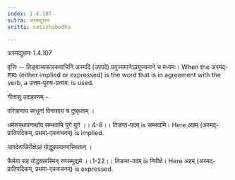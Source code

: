 ```yaml
---
index: 1.4.107
sutra: अस्मद्युत्तमः
vritti: satishabodha

---
```

 अस्मद्युत्तमः 1.4.107 


वृत्तिः -- तिङ्वाच्यकारकवाचिनि अस्मदि (उपपदे) प्रयुज्यमानेऽप्रयुज्यमाने च मध्यमः। When the अस्मद्-शब्दः (either implied or expressed) is the word that is in agreement with the verb, a उत्तम-पुरुष-प्रत्यय: is used. 


गीतासु उदाहरणम् - 

परित्राणाय साधूनां विनाशाय च दुष्कृताम्‌ । 

धर्मसंस्थापनार्थाय सम्भवामि युगे युगे ।। 4-8।। तिङन्त-पदम् is सम्भवामि। Here अहम् (अस्मद्-प्रातिपदिकम्, प्रथमा-एकवचनम्) is implied. 


यावदेतान्निरीक्षेऽहं योद्धुकामानवस्थितान्‌ । 

कैर्मया सह योद्धव्यमस्मिन्‌ रणसमुद्यमे ।।1-22।। तिङन्त-पदम् is निरीक्षे। Here अहम् (अस्मद्-प्रातिपदिकम्, प्रथमा-एकवचनम्) is expressed. 